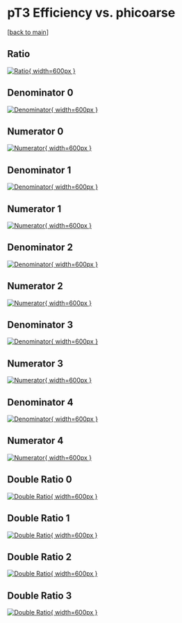 # pT3 Efficiency vs. phicoarse

[[back to main](./)]



## Ratio

[![Ratio](../mtv/var/pT3_vtr_13_-1_eff_phicoarse.png){ width=600px }](../mtv/var/pT3_vtr_13_-1_eff_phicoarse.pdf)

## Denominator 0

[![Denominator](../mtv/den/pT3_vtr_13_-1_eff_phicoarse_den0.png){ width=600px }](../mtv/den/pT3_vtr_13_-1_eff_phicoarse_den0.pdf)

## Numerator 0

[![Numerator](../mtv/num/pT3_vtr_13_-1_eff_phicoarse_num0.png){ width=600px }](../mtv/num/pT3_vtr_13_-1_eff_phicoarse_num0.pdf)

## Denominator 1

[![Denominator](../mtv/den/pT3_vtr_13_-1_eff_phicoarse_den1.png){ width=600px }](../mtv/den/pT3_vtr_13_-1_eff_phicoarse_den1.pdf)

## Numerator 1

[![Numerator](../mtv/num/pT3_vtr_13_-1_eff_phicoarse_num1.png){ width=600px }](../mtv/num/pT3_vtr_13_-1_eff_phicoarse_num1.pdf)

## Denominator 2

[![Denominator](../mtv/den/pT3_vtr_13_-1_eff_phicoarse_den2.png){ width=600px }](../mtv/den/pT3_vtr_13_-1_eff_phicoarse_den2.pdf)

## Numerator 2

[![Numerator](../mtv/num/pT3_vtr_13_-1_eff_phicoarse_num2.png){ width=600px }](../mtv/num/pT3_vtr_13_-1_eff_phicoarse_num2.pdf)

## Denominator 3

[![Denominator](../mtv/den/pT3_vtr_13_-1_eff_phicoarse_den3.png){ width=600px }](../mtv/den/pT3_vtr_13_-1_eff_phicoarse_den3.pdf)

## Numerator 3

[![Numerator](../mtv/num/pT3_vtr_13_-1_eff_phicoarse_num3.png){ width=600px }](../mtv/num/pT3_vtr_13_-1_eff_phicoarse_num3.pdf)

## Denominator 4

[![Denominator](../mtv/den/pT3_vtr_13_-1_eff_phicoarse_den4.png){ width=600px }](../mtv/den/pT3_vtr_13_-1_eff_phicoarse_den4.pdf)

## Numerator 4

[![Numerator](../mtv/num/pT3_vtr_13_-1_eff_phicoarse_num4.png){ width=600px }](../mtv/num/pT3_vtr_13_-1_eff_phicoarse_num4.pdf)

## Double Ratio 0

[![Double Ratio](../mtv/ratio/pT3_vtr_13_-1_eff_phicoarse_ratio0.png){ width=600px }](../mtv/ratio/pT3_vtr_13_-1_eff_phicoarse_ratio0.pdf)

## Double Ratio 1

[![Double Ratio](../mtv/ratio/pT3_vtr_13_-1_eff_phicoarse_ratio1.png){ width=600px }](../mtv/ratio/pT3_vtr_13_-1_eff_phicoarse_ratio1.pdf)

## Double Ratio 2

[![Double Ratio](../mtv/ratio/pT3_vtr_13_-1_eff_phicoarse_ratio2.png){ width=600px }](../mtv/ratio/pT3_vtr_13_-1_eff_phicoarse_ratio2.pdf)

## Double Ratio 3

[![Double Ratio](../mtv/ratio/pT3_vtr_13_-1_eff_phicoarse_ratio3.png){ width=600px }](../mtv/ratio/pT3_vtr_13_-1_eff_phicoarse_ratio3.pdf)

